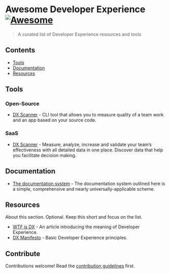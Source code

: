 # Awesome Developer Experience [![Awesome](https://awesome.re/badge.svg)](https://awesome.re)

> A curated list of Developer Experience resources and tools


## Contents

- [Tools](#tools)
- [Documentation](#documentation)
- [Resources](#resources)

## Tools

### Open-Source

- [DX Scanner](https://github.com/DXHeroes/dx-scanner) - CLI tool that allows you to measure quality of a team work and an app based on your source code.

### SaaS

- [DX Scanner](https://dxscanner.io) - Measure, analyze, increase and validate your team’s effectiveness with all detailed data in one place. Discover data that help you facilitate decision making.

## Documentation

- [The documentation system](https://documentation.divio.com) - The documentation system outlined here is a simple, comprehensive and nearly universally-applicable scheme.

## Resources

About this section. Optional. Keep this short and focus on the list.

- [WTF is DX](https://developerexperience.io/practices/good-developer-experience) - An article introducing the meaning of Developer Experience.
- [DX Manifesto](https://developerexperiencemanifesto.org) - Basic Developer Experience principles. 

## Contribute

Contributions welcome! Read the [contribution guidelines](contributing.md) first.

